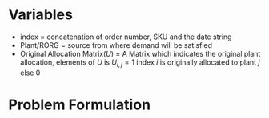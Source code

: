 # Variables
- index = concatenation of order number, SKU and the date string
- Plant/RORG = source from where demand will be satisfied
- Original Allocation Matrix($U$) = A Matrix which indicates the original plant allocation, elements of $U$ is $U_{i,j} = 1 \text{ index } i \text{ is originally allocated to plant } j \text{ else } 0$

# Problem Formulation